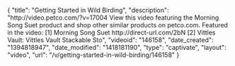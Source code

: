 {
    "title": "Getting Started in Wild Birding",
    "description": "http:\/\/video.petco.com\/?v=17004 View this video featuring the Morning Song Suet product and shop other similar products on petco.com.    Featured in the video: [1] Morning Song Suet http:\/\/direct-url.com\/2bN  [2] Vittles Vault: Vittles Vault Stackable Sto",
    "videoid": "146158",
    "date_created": "1394818947",
    "date_modified": "1418181190",
    "type": "captivate",
    "layout": "video",
    "url": "\/v\/getting-started-in-wild-birding\/146158"
}
